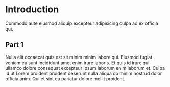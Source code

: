 # Introduction

Commodo aute eiusmod aliquip excepteur adipisicing culpa ad ex officia qui.

## Part 1

Nulla elit occaecat quis est sit minim minim labore qui. Eiusmod fugiat veniam eu sunt incididunt amet enim irure laboris. Et quis id irure qui ullamco dolore consequat excepteur ipsum laborum enim laborum et. Culpa id ut Lorem proident proident deserunt nulla aliqua do minim nostrud dolor officia anim. Qui et sint eu pariatur dolore mollit proident.
